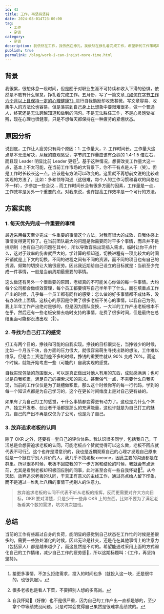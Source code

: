 ```yaml
---
id: 43
title: 工作，再坚持坚持
date: 2024-08-014T23:00:00
tag:
  - 工作
  - 杂谈
category:
  - 杂谈
description: 我依然在工作，我依然在挣扎，我依然在挣扎着完成工作，希望新的工作策略可以帮助我再坚持坚持！！！
publish: true
permalink: /blog/work-i-can-insist-more-time.html
---
```


## 背景
我很累，很想休息一段时间，但是囿于对职业生涯不可持续和收入下滑的恐惧，依然是不敢有什么懈怠，挣扎着完成工作。五月份，写了一篇文章[《如何在字节工作六个月以上且保持一定的心理健康?》](/blog/how-to-keep-mental-health-working-in-bytedance.html)进行自我勉励却收效甚微。写文章容易、收集牛人的方法论也容易，但是落实到自己身上比想象中要艰难很多，做一个普通人，终究还是无法跨越知道和做到的鸿沟。不是无法胜任工作，不是心灵饱受摧残，现在心理也很健康，只是不想每天都保持在一种疲劳的紧绷状态。

## 原因分析
说到底，工作让人疲劳只有两个原因：1. 工作量大，2. 工作时间长。工作量大这点基本无法解决，从我的直观感受，字节的工作量应该有企鹅的 1.4-1.5 倍左右，而且现 Leader 明显比前 Leader 更卷[^1]。基于这种情况，想要改变工作量大这一点，基本上不太可能，在当前工作市场的大背景下，你不干有点是人干（笑）。但是工作时长较长这一点，应该是有方法可以改变的。这里就不再想前文说的比较难实现的方法了，比如：多和领导沟通（这很难，每个人的工作习惯和喜欢的风格也不一样），少参加一些会议... 而工作时间长会有很多方面的因素，工作量是一点，工作效率是另外一个重要的点。对我来说，也许提高工作效率是一个可行的方法。

## 方案实施
### 1. 每天优先完成一件重要的事情 
最近采用每天至少完成一件重要的事情这个方法，对我有很大的成效，自我体感上事情变得更可控了。在当前团队最大的问题是你需要同时干多个事情，而且并不是排期制（也有自己的问题在其中），所以导致容易出现插入需求，临时让你干点什么，这对于效率的伤害就巨大的。学计算的都知道，切换进程有一项比较大的时间开销就是上下文的切换，不同的进程之间有不同的资源，而不同的项目也有自己的资源，频繁的切换让大脑很疲劳。因此我近期给自己设立的目标就是：当前至少完成一件事情，一般是当前周期最重要的事情。

这么做还有另外一个很重要的原因，老板真的不可能关心你做的每一件事情。大约每个公司都会做绩效管理，每个员工都要填写自己半年干了什么，而在填重点工作产出的时候，几乎每一个员工都有同样的感受：怎么做的好多事情都不成体系，没有办法往上面填。这核心的原因是你做了很多老板不关心的事情，以我自己为例。我上半年工作产出绝对是够的，但是因为团队变换，一大半的工作产出老板根本不在乎，然后还有一些老板安排去临时支持的事情，花费了很多时间，但是最终在总结里面可能都没法出现（🤣）。

### 2. 寻找为自己打工的感觉
打工有两个目的，挣钱和可能的自我实现。挣钱的目标很实在，当挣钱少的时候，比如一个月五千块，各方面的压力很大，就很容易萌生寻找出路的想法，工作难以维系。但是当工资达到差不多的时候，挣钱的重要性就从 90% 变成 70%。而这个时候，就能开始考虑一些（可能的）自我实现的感觉。

自我实现包括的范围很大，可以是真正做出对他人有用的东西，成就感满满；也可以是自我积累，满足自己的探索求知的需求。甚至俗气一点，不需要什么自我实现，当前的工作仅仅是为了跳槽做积累，那么这个时候你写的每一行代码，学到的每一个知识点都是为自己学习的，这个在更长时间维度上是对自己更有益的。

如果有了为自己打工的感觉，干什么事情都变得更有动力了。这也是为什么个体户、独立开发者、创业者干活都是那么的充满能量，这也许就是为自己打工的魅力。自己的产出不再是仅仅为了公司，也是为了自己。

### 3. 放弃追求老板的认同
除了 OKR 之外，还要有一套自己的评价体系。我认识很多同学，包括我自己，干活总是会想要追求老板的认同，可能老板点个赞就觉得可以这么做，老板不回应就代表不可行[^2]。这个也许是潜意识的，我也是近期观察自己的心理才发现自己原来就是一个挺在乎别人评价的人，我几乎不找老板 oneone，因此主要的沟通都是在群里。所以很多时候，老板不回应我的下一步方案和结论的时候，我就会有点迷茫，尤其是看到老板却积极回应别的同事，此时甚至会有一些自我怀疑🤔[^3]。从今天起，放弃追求老板的认同，干真正有意义的主线工作，通过亮点给人留下印象，而不是通过一堆乱七八糟的事情干扰别人的注意力。

> 放弃追求老板的认同不代表不听从老板的指挥，反而更需要对齐大方向目标，OKR 要对清楚，只是少干一些非 OKR 上的东西。比如不要为了满足老板看某个数的需求，坑次坑次加班。

## 总结
当前的工作有些超过自身的负荷，能明显的感觉到自己状态在工作忙的时候是差很多的，需要一些独处消化的时候，因此无论是社交，还是花在其他事情上的注意力（包括家人）都是越来越少了，而这显然是不对的。希望能通过采用上面的方式弱化自己的工作情绪，减少自己工作的疲劳感🐛，所以这期标题叫：《工作，再坚持坚持》。


[^1]: 接更多事情，不怎么拒绝需求，投入的时间也多（就投入这一块，还是很牛的，也很佩服）。
[^2]: 很多老板也是看人下菜，不要把别人想的多高尚。
[^3]: 自我怀疑🤔（好像）也不是很严重，因为自己的工作产出一直都是够的，至少拿个中等绩效没问题。只是时常会觉得自己果然是很难拿高绩效的。
